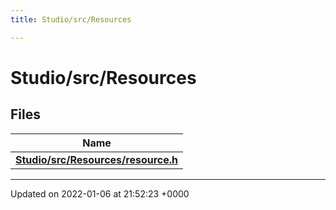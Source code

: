 ```yaml
---
title: Studio/src/Resources

---
```


# Studio/src/Resources



## Files

| Name           |
| -------------- |
| **[Studio/src/Resources/resource.h](../Files/resource_8h.md#file-resource.h)**  |






-------------------------------

Updated on 2022-01-06 at 21:52:23 +0000
